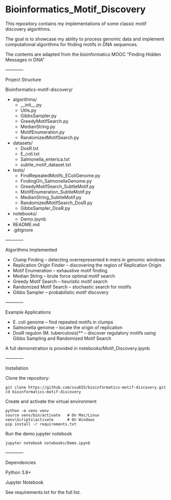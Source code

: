 # Bioinformatics_Motif_Discovery
This repository contains my implementations of some classic motif discovery algorithms. 

The goal is to showcase my ability to process genomic data and implement computational algorithms for finding motifs in DNA sequences.

The contents are adapted from the bioinformatics MOOC “Finding Hidden Messages in DNA” 

————

Project Structure

Bioinformatics-motif-discovery/
- algorithms/ 
	- \_\_init\_\_.py  
	- Utils.py 
	- GibbsSampler.py 
	- GreedyMotifSearch.py 
 	- MedianString.py 
	- MotifEnumeration.py 
	- RandomizedMotifSearch.py 
- datasets/
	- DosR.txt
	- E_coli.txt
	- Salmonella_enterica.txt
	- subtle_motif_dataset.txt
- tests/
	- FindRepeatedMotifs_EColiGenome.py
	- FindingOri_SalmonellaGenome.py
	- GreedyMotifSearch_SubtleMotif.py
	- MotifEnumeration_SubtleMotif.py
	- MedianString_SubtleMotif.py
	- RandomizedMotifSearch_DosR.py
	- GibbsSampler_DosR.py
- notebooks/
	- Demo.ipynb
- README.md
- .gitignore

————

Algorithms Implemented

- Clump Finding  		– detecting overrepresented k-mers in genomic windows  
- Replication Origin Finder  – discovering the region of Replication Origin  
- Motif Enumeration 		– exhaustive motif finding 
- Median String 		– brute force optimal motif search  
- Greedy Motif Search 	– heuristic motif search  
- Randomized Motif Search – stochastic search for motifs  
- Gibbs Sampler 		– probabilistic motif discovery  

————

Example Applications

- E. coli genome – find repeated motifs in clumps  
- Salmonella genome – locate the origin of replication  
- DosR regulon (M. tuberculosis)** – discover regulatory motifs using Gibbs Sampling and Randomized Motif Search  

A full demonstration is provided in notebooks/Motif_Discovery.ipynb

————

Installation

Clone the repository:
```
git clone https://github.com/ssu655/bioinformatics-motif-discovery.git
cd bioinformatics-motif-discovery
```

Create and activate the virtual environment
```
python -m venv venv
source venv/bin/activate   # On Mac/Linux
venv\Scripts\activate      # On Windows
pip install -r requirements.txt
```

Run the demo jupyter notebook
```
jupyter notebook notebooks/Demo.ipynb
```

————

Dependencies

Python 3.8+

Jupyter Notebook

See requirements.txt for the full list.
